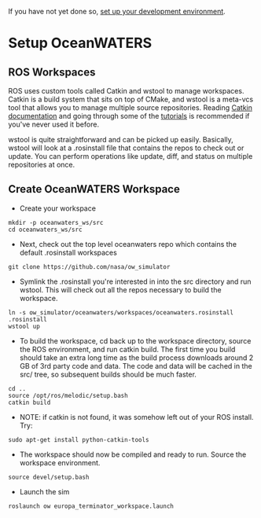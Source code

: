 If you have not yet done so, [set up your development environment](setup_dev_env.md).

Setup OceanWATERS
=================

ROS Workspaces
--------------

ROS uses custom tools called Catkin and wstool to manage workspaces. Catkin is a
build system that sits on top of CMake, and wstool is a meta-vcs tool that
allows you to manage multiple source repositories. Reading
[Catkin documentation](https://wiki.ros.org/catkin) and going through some of
the [tutorials](https://wiki.ros.org/catkin/Tutorials) is recommended if you've
never used it before.

wstool is quite straightforward and can be picked up easily. Basically, wstool
will look at a .rosinstall file that contains the repos to check out or update.
You can perform operations like update, diff, and status on multiple
repositories at once.

Create OceanWATERS Workspace
----------------------------

* Create your workspace
```
mkdir -p oceanwaters_ws/src
cd oceanwaters_ws/src
```
* Next, check out the top level oceanwaters repo which contains the default
.rosinstall workspaces
```
git clone https://github.com/nasa/ow_simulator
```
* Symlink the .rosinstall you're interested in into the src directory and run
wstool. This will check out all the repos necessary to build the workspace.
```
ln -s ow_simulator/oceanwaters/workspaces/oceanwaters.rosinstall .rosinstall
wstool up
```
* To build the workspace, cd back up to the workspace directory, source the ROS
environment, and run catkin build. The first time you build should take an extra
long time as the build process downloads around 2 GB of 3rd party code and data.
The code and data will be cached in the src/ tree, so subsequent builds should
be much faster.
```
cd ..
source /opt/ros/melodic/setup.bash
catkin build
```
* NOTE: if catkin is not found, it was somehow left out of your ROS install.  Try:
```
sudo apt-get install python-catkin-tools
```
* The workspace should now be compiled and ready to run. Source the workspace
environment.
```
source devel/setup.bash
```
* Launch the sim
```
roslaunch ow europa_terminator_workspace.launch
```
